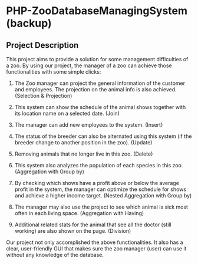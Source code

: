 # PHP-ZooDatabaseManagingSystem (backup)

## Project Description

This project aims to provide a solution for some management difficulties of a zoo. By using our project, the manager of a zoo can achieve those functionalities with some simple clicks:
1. The Zoo manager can project the general information of the customer and employees. The projection on the animal info is also achieved. (Selection & Projection)

2. This system can show the schedule of the animal shows together with its location name on a selected date. (Join)

3. The manager can add new employees to the system. (Insert)

4. The status of the breeder can also be alternated using this system (if the breeder
change to another position in the zoo). (Update)

5. Removing animals that no longer live in this zoo. (Delete)

6. This system also analyzes the population of each species in this zoo. (Aggregation
with Group by)

7. By checking which shows have a profit above or below the average profit in the
system, the manager can optimize the schedule for shows and achieve a higher
income target. (Nested Aggregation with Group by)

8. The manager may also use the project to see which animal is sick most often in each
living space. (Aggregation with Having)

9. Additional related stats for the animal that see all the doctor (still working) are also
shown on the page. (Division)

Our project not only accomplished the above functionalities. It also has a clear, user-friendly GUI that makes sure the zoo manager (user) can use it without any knowledge of the database.
